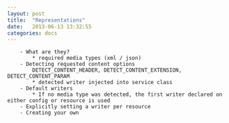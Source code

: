 ```yaml
---
layout: post
title:  "Representations"
date:   2013-06-13 13:32:55
categories: docs
---
```


        - What are they?
            * required media types (xml / json)
        - Detecting requested content options
            DETECT_CONTENT_HEADER, DETECT_CONTENT_EXTENSION, DETECT_CONTENT_PARAM
            * detected writer injected into service class
        - Default writers
            * If no media type was detected, the first writer declared on either config or resource is used
        - Explicitly setting a writer per resource
        - Creating your own